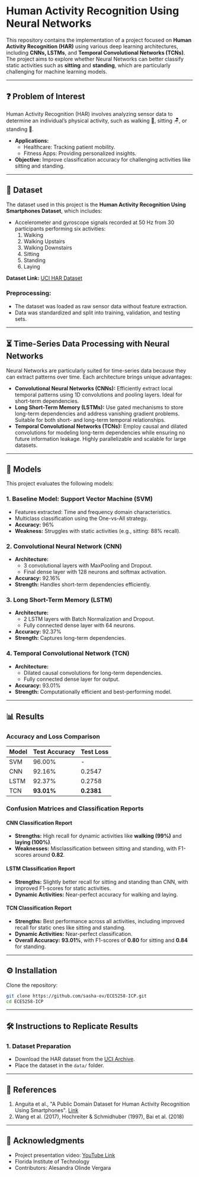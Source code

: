 # Human Activity Recognition Using Neural Networks

This repository contains the implementation of a project focused on **Human Activity Recognition (HAR)** using various deep learning architectures, including **CNNs, LSTMs**, and **Temporal Convolutional Networks (TCNs)**. The project aims to explore whether Neural Networks can better classify static activities such as **sitting** and **standing**, which are particularly challenging for machine learning models.

---
## ❓ Problem of Interest
Human Activity Recognition (HAR) involves analyzing sensor data to determine an individual’s physical activity, such as walking 🚶, sitting 🪑, or standing 🧍.

- **Applications:**
  - Healthcare: Tracking patient mobility.
  - Fitness Apps: Providing personalized insights.
- **Objective:** Improve classification accuracy for challenging activities like sitting and standing.


---

## 📂 Dataset
The dataset used in this project is the **Human Activity Recognition Using Smartphones Dataset**, which includes:

- Accelerometer and gyroscope signals recorded at 50 Hz from 30 participants performing six activities:
  1. Walking
  2. Walking Upstairs
  3. Walking Downstairs
  4. Sitting
  5. Standing
  6. Laying

**Dataset Link:** [UCI HAR Dataset](https://archive.ics.uci.edu/dataset/240/human+activity+recognition+using+smartphones)

### Preprocessing:
- The dataset was loaded as raw sensor data without feature extraction.
- Data was standardized and split into training, validation, and testing sets.

---
## ⏳ Time-Series Data Processing with Neural Networks

Neural Networks are particularly suited for time-series data because they can extract patterns over time. Each architecture brings unique advantages:

- **Convolutional Neural Networks (CNNs):** Efficiently extract local temporal patterns using 1D convolutions and pooling layers. Ideal for short-term dependencies.
- **Long Short-Term Memory (LSTMs):** Use gated mechanisms to store long-term dependencies and address vanishing gradient problems. Suitable for both short- and long-term temporal relationships.
- **Temporal Convolutional Networks (TCNs):** Employ causal and dilated convolutions for modeling long-term dependencies while ensuring no future information leakage. Highly parallelizable and scalable for large datasets.

---

## 🧠 Models
This project evaluates the following models:

### 1. Baseline Model: Support Vector Machine (SVM)
- Features extracted: Time and frequency domain characteristics.
- Multiclass classification using the One-vs-All strategy.
- **Accuracy:** 96%
- **Weakness:** Struggles with static activities (e.g., sitting: 88% recall).

### 2. Convolutional Neural Network (CNN)
- **Architecture:**
  - 3 convolutional layers with MaxPooling and Dropout.
  - Final dense layer with 128 neurons and softmax activation.
- **Accuracy:** 92.16%
- **Strength:** Handles short-term dependencies efficiently.

### 3. Long Short-Term Memory (LSTM)
- **Architecture:**
  - 2 LSTM layers with Batch Normalization and Dropout.
  - Fully connected dense layer with 64 neurons.
- **Accuracy:** 92.37%
- **Strength:** Captures long-term dependencies.

### 4. Temporal Convolutional Network (TCN)
- **Architecture:**
  - Dilated causal convolutions for long-term dependencies.
  - Fully connected dense layer for output.
- **Accuracy:** 93.01%
- **Strength:** Computationally efficient and best-performing model.
---

## 📊 Results

### Accuracy and Loss Comparison
| Model         | Test Accuracy | Test Loss |
|---------------|---------------|-----------|
| SVM           | 96.00%        | -         |
| CNN           | 92.16%        | 0.2547    |
| LSTM          | 92.37%        | 0.2758    |
| TCN           | **93.01%**    | **0.2381**|

### Confusion Matrices and Classification Reports
#### CNN Classification Report
- **Strengths:** High recall for dynamic activities like **walking (99%)** and **laying (100%)**.
- **Weaknesses:** Misclassification between sitting and standing, with F1-scores around **0.82**.

#### LSTM Classification Report
- **Strengths:** Slightly better recall for sitting and standing than CNN, with improved F1-scores for static activities.
- **Dynamic Activities:** Near-perfect accuracy for walking and laying.

#### TCN Classification Report
- **Strengths:** Best performance across all activities, including improved recall for static ones like sitting and standing.
- **Dynamic Activities:** Near-perfect classification.
- **Overall Accuracy:** **93.01%**, with F1-scores of **0.80** for sitting and **0.84** for standing.

---

## ⚙️ Installation

Clone the repository:
```bash
git clone https://github.com/sasha-ov/ECE5258-ICP.git
cd ECE5258-ICP
```

---

## 🛠️ Instructions to Replicate Results

### 1. Dataset Preparation
- Download the HAR dataset from the [UCI Archive](https://archive.ics.uci.edu/dataset/240/human+activity+recognition+using+smartphones).
- Place the dataset in the `data/` folder.
---

## 📜 References
1. Anguita et al., "A Public Domain Dataset for Human Activity Recognition Using Smartphones". [Link](https://www.semanticscholar.org/paper/A-Public-Domain-Dataset-for-Human-Activity-using-Anguita-Ghio/83de43bc849ad3d9579ccf540e6fe566ef90a58e)
2. Wang et al. (2017), Hochreiter & Schmidhuber (1997), Bai et al. (2018)

---

## 🙏 Acknowledgments
- Project presentation video: [YouTube Link](https://youtu.be/dt7J8pqwO7I)
- Florida Institute of Technology
- Contributors: Alesandra Olinde Vergara
